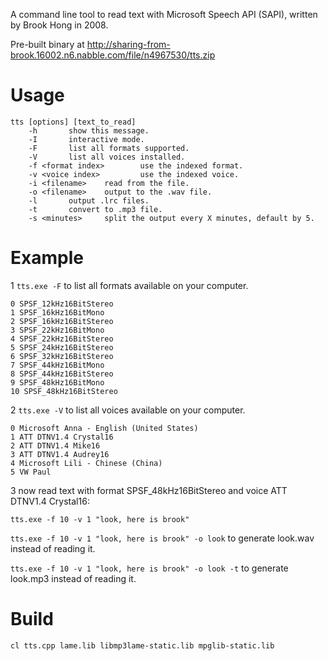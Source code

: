 A command line tool to read text with Microsoft Speech API (SAPI), written by Brook Hong in 2008.

Pre-built binary at http://sharing-from-brook.16002.n6.nabble.com/file/n4967530/tts.zip

# Usage
    tts [options] [text_to_read]
        -h       show this message.
        -I       interactive mode.
        -F       list all formats supported.
        -V       list all voices installed.
        -f <format index>        use the indexed format.
        -v <voice index>         use the indexed voice.
        -i <filename>    read from the file.
        -o <filename>    output to the .wav file.
        -l       output .lrc files.
        -t       convert to .mp3 file.
        -s <minutes>     split the output every X minutes, default by 5.

# Example
1 `tts.exe -F` to list all formats available on your computer.

    0 SPSF_12kHz16BitStereo
    1 SPSF_16kHz16BitMono
    2 SPSF_16kHz16BitStereo
    3 SPSF_22kHz16BitMono
    4 SPSF_22kHz16BitStereo
    5 SPSF_24kHz16BitStereo
    6 SPSF_32kHz16BitStereo
    7 SPSF_44kHz16BitMono
    8 SPSF_44kHz16BitStereo
    9 SPSF_48kHz16BitMono
    10 SPSF_48kHz16BitStereo

2 `tts.exe -V` to list all voices available on your computer.

    0 Microsoft Anna - English (United States)
    1 ATT DTNV1.4 Crystal16
    2 ATT DTNV1.4 Mike16
    3 ATT DTNV1.4 Audrey16
    4 Microsoft Lili - Chinese (China)
    5 VW Paul

3 now read text with format SPSF_48kHz16BitStereo and voice ATT DTNV1.4 Crystal16:

`tts.exe -f 10 -v 1 "look, here is brook"`

`tts.exe -f 10 -v 1 "look, here is brook" -o look` to generate look.wav instead of reading it.

`tts.exe -f 10 -v 1 "look, here is brook" -o look -t` to generate look.mp3 instead of reading it.

# Build

    cl tts.cpp lame.lib libmp3lame-static.lib mpglib-static.lib
